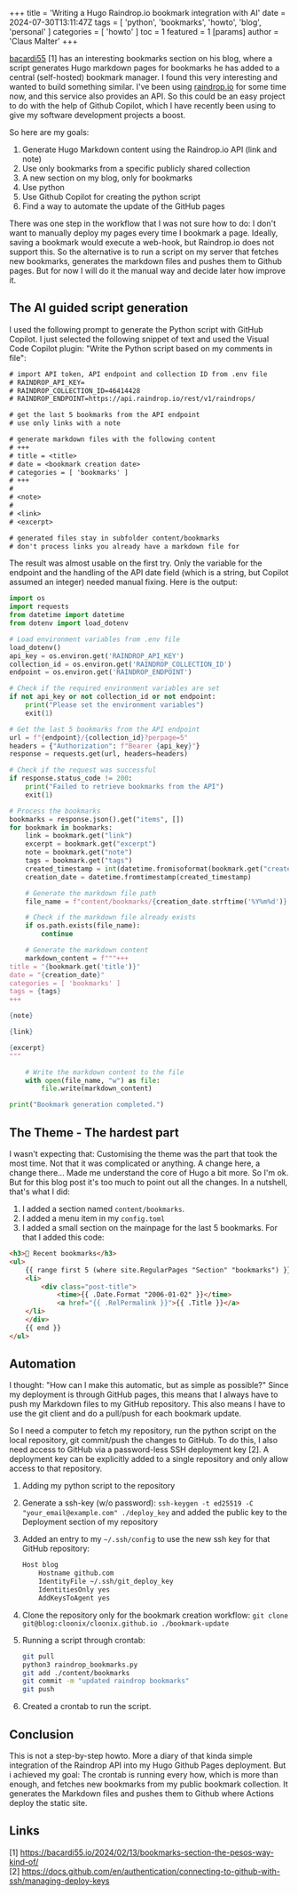 +++
title = 'Writing a Hugo Raindrop.io bookmark integration with AI'
date = 2024-07-30T13:11:47Z
tags = [ 'python', 'bookmarks', 'howto', 'blog', 'personal' ]
categories = [ 'howto' ]
toc = 1
featured = 1
[params]
  author = 'Claus Malter'
+++

[bacardi55](https://bacardi55.io/2024/02/13/bookmarks-section-the-pesos-way-kind-of/) [1] has an interesting bookmarks section on his blog, where a script generates Hugo markdown pages for bookmarks he has added to a central (self-hosted) bookmark manager. I found this very interesting and wanted to build something similar. I've been using [raindrop.io](https://raindrop.io) for some time now, and this service also provides an API. So this could be an easy project to do with the help of Github Copilot, which I have recently been using to give my software development projects a boost.  

So here are my goals:

1. Generate Hugo Markdown content using the Raindrop.io API (link and note)
2. Use only bookmarks from a specific publicly shared collection
3. A new section on my blog, only for bookmarks
4. Use python
5. Use Github Copilot for creating the python script
6. Find a way to automate the update of the GitHub pages  

There was one step in the workflow that I was not sure how to do: I don't want to manually deploy my pages every time I bookmark a page. Ideally, saving a bookmark would execute a web-hook, but Raindrop.io does not support this. So the alternative is to run a script on my server that fetches new bookmarks, generates the markdown files and pushes them to Github pages. But for now I will do it the manual way and decide later how improve it.  

## The AI guided script generation

I used the following prompt to generate the Python script with GitHub Copilot. I just selected the following snippet of text and used the Visual Code Copilot plugin: "Write the Python script based on my comments in file":  

```txt
# import API token, API endpoint and collection ID from .env file
# RAINDROP_API_KEY=
# RAINDROP_COLLECTION_ID=46414428
# RAINDROP_ENDPOINT=https://api.raindrop.io/rest/v1/raindrops/

# get the last 5 bookmarks from the API endpoint
# use only links with a note

# generate markdown files with the following content
# +++
# title = <title>
# date = <bookmark creation date>
# categories = [ 'bookmarks' ]
# +++
# 
# <note>
# 
# <link>
# <excerpt>

# generated files stay in subfolder content/bookmarks
# don't process links you already have a markdown file for
```

The result was almost usable on the first try. Only the variable for the endpoint and the handling of the API date field (which is a string, but Copilot assumed an integer) needed manual fixing. Here is the output:

```python
import os
import requests
from datetime import datetime
from dotenv import load_dotenv

# Load environment variables from .env file
load_dotenv()
api_key = os.environ.get('RAINDROP_API_KEY')
collection_id = os.environ.get('RAINDROP_COLLECTION_ID')
endpoint = os.environ.get('RAINDROP_ENDPOINT')

# Check if the required environment variables are set
if not api_key or not collection_id or not endpoint:
    print("Please set the environment variables")
    exit(1)

# Get the last 5 bookmarks from the API endpoint
url = f"{endpoint}/{collection_id}?perpage=5"
headers = {"Authorization": f"Bearer {api_key}"}
response = requests.get(url, headers=headers)

# Check if the request was successful
if response.status_code != 200:
    print("Failed to retrieve bookmarks from the API")
    exit(1)

# Process the bookmarks
bookmarks = response.json().get("items", [])
for bookmark in bookmarks:
    link = bookmark.get("link")
    excerpt = bookmark.get("excerpt")
    note = bookmark.get("note")
    tags = bookmark.get("tags")
    created_timestamp = int(datetime.fromisoformat(bookmark.get("created")).timestamp())
    creation_date = datetime.fromtimestamp(created_timestamp)

    # Generate the markdown file path
    file_name = f"content/bookmarks/{creation_date.strftime('%Y%m%d')}.md"

    # Check if the markdown file already exists
    if os.path.exists(file_name):
        continue

    # Generate the markdown content
    markdown_content = f"""+++
title = "{bookmark.get('title')}"
date = "{creation_date}"
categories = [ 'bookmarks' ]
tags = {tags}
+++

{note}

{link}

{excerpt}
"""

    # Write the markdown content to the file
    with open(file_name, "w") as file:
        file.write(markdown_content)

print("Bookmark generation completed.")
```

## The Theme - The hardest part

I wasn't expecting that: Customising the theme was the part that took the most time. Not that it was complicated or anything. A change here, a change there... Made me understand the core of Hugo a bit more. So I'm ok. But for this blog post it's too much to point out all the changes. In a nutshell, that's what I did:

1. I added a section named `content/bookmarks`.  
2. I added a menu item in my `config.toml`
3. I added a small section on the mainpage for the last 5 bookmarks. For that I added this code:

```html
<h3>🔗 Recent bookmarks</h3>
<ul>
    {{ range first 5 (where site.RegularPages "Section" "bookmarks") }}
    <li>
        <div class="post-title">
            <time>{{ .Date.Format "2006-01-02" }}</time> 
            <a href="{{ .RelPermalink }}">{{ .Title }}</a>
    </li>
    </div>
    {{ end }}
</ul>
```

## Automation

I thought: "How can I make this automatic, but as simple as possible?" Since my deployment is through GitHub pages, this means that I always have to push my Markdown files to my GitHub repository. This also means I have to use the git client and do a pull/push for each bookmark update.  

So I need a computer to fetch my repository, run the python script on the local repository, git commit/push the changes to GitHub. To do this, I also need access to GitHub via a password-less SSH deployment key [2]. A deployment key can be explicitly added to a single repository and only allow access to that repository.  

1. Adding my python script to the repository
2. Generate a ssh-key (w/o password): `ssh-keygen -t ed25519 -C "your_email@example.com" ./deploy_key` and added the public key to the Deployment section of my repository
3. Added an entry to my `~/.ssh/config` to use the new ssh key for that GitHub repository:

    ```sh
    Host blog
        Hostname github.com
        IdentityFile ~/.ssh/git_deploy_key
        IdentitiesOnly yes 
        AddKeysToAgent yes
    ```

4. Clone the repository only for the bookmark creation workflow: `git clone git@blog:cloonix/cloonix.github.io ./bookmark-update`
5. Running a script through crontab:  

    ```sh
    git pull
    python3 raindrop_bookmarks.py
    git add ./content/bookmarks
    git commit -m "updated raindrop bookmarks"
    git push
    ```

6. Created a crontab to run the script.  

## Conclusion

This is not a step-by-step howto. More a diary of that kinda simple integration of the Raindrop API into my Hugo Github Pages deployment. But i achieved my goal: The crontab is running every how, which is more than enough, and fetches new bookmarks from my public bookmark collection. It generates the Markdown files and pushes them to Github where Actions deploy the static site.

## Links

[1] <https://bacardi55.io/2024/02/13/bookmarks-section-the-pesos-way-kind-of/>  
[2] <https://docs.github.com/en/authentication/connecting-to-github-with-ssh/managing-deploy-keys>
